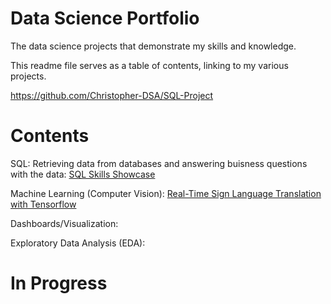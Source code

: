 # Data Science Portfolio
The data science projects that demonstrate my skills and knowledge.

This readme file serves as a table of contents, linking to my various projects.

https://github.com/Christopher-DSA/SQL-Project
# Contents
SQL: Retrieving data from databases and answering buisness questions with the data: [SQL Skills Showcase](https://github.com/Christopher-DSA/SQL-Project)

Machine Learning (Computer Vision): [Real-Time Sign Language Translation with Tensorflow](https://github.com/Christopher-DSA/Sign-Language-Detection-Computer-Vision)

Dashboards/Visualization:

Exploratory Data Analysis (EDA):

# In Progress

